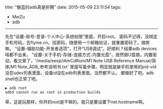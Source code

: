 title: "魅蓝的adb真是折腾"
date: 2015-05-09 23:11:54
tags:
- MeiZu
- adb
---
先在“设置-账号-登录-个人中心-系统权限”里面，开启root。
密码不记得，没绑定手机号码。去flyme.cn，找密码，随便用一个邮箱验证，就重置密码了。搞笑嘛。
“设置-辅助功能-开发者选项”，打开“USB调试”。好顺利？结果adb devices啥都不出来。
“设置-关于手机-存储-连接方式-内置光盘”，居然做U盘搞，内置驱动，看文章了，'/media/eexp/iAmCdRom/M1 Note USB Reference Manual/简体/M1 Note_ADB_参考说明书.txt' 里面写着步骤。明显就是破手机使用的pid-vid没在udev列表里面，设备id没在adb列表里面，当然都不认。
都做好了吧。adb shell也正常了吧。
```
▶ adb root
adbd cannot run as root in production builds
```
草。这是玩那样，你开的root是干嘛的。我只是要设置下net.hostname啊。

